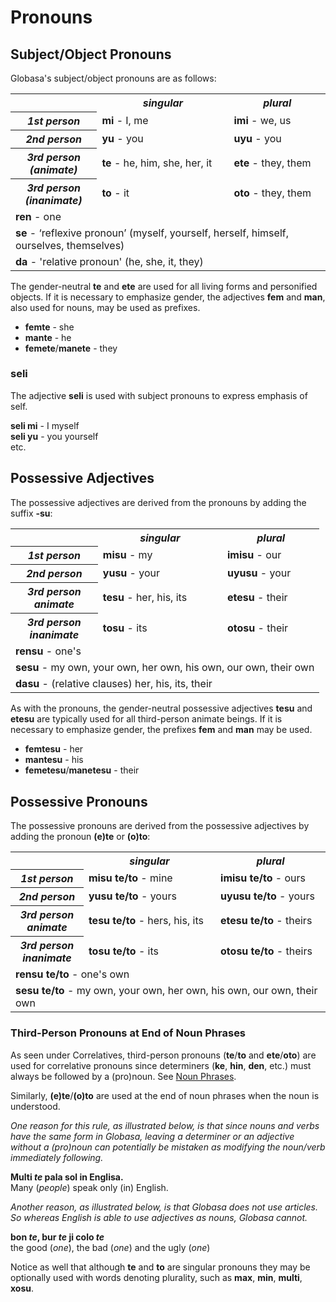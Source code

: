 <h1>Pronouns</h1>
<p>
</p>
<h2>Subject/Object Pronouns</h2>
<p>Globasa's subject/object pronouns are as follows:</p>
<table style="width:100%">
	<tbody>
		<tr>
			<td></td>
			<th><b><i>singular</i></b></th>
			<th><b><i>plural</i></b></th>
		</tr>
		<tr>
			<th><b><i>1st person</i></b></th>
			<td><b>mi</b> - I, me</td>
			<td><b>imi</b> - we, us</td>
		</tr>
		<tr>
			<th><b><i>2nd person</i></b></th>
			<td><b>yu</b> - you</td>
			<td><b>uyu</b> - you</td>
		</tr>
		<tr>
			<th><b><i>3rd person<br />(animate)</i></b></th>
			<td><b>te</b> - he, him, she, her, it</td>
			<td><b>ete</b> - they, them</td>
		</tr>
		<tr>
			<th><b><i>3rd person<br />(inanimate)</i></b></th>
			<td><b>to</b> - it</td>
			<td><b>oto</b> - they, them</td>
		</tr>
		<tr>
		</tr>
		<tr>
			<td colspan="3"><b>ren</b> - one</td>
		</tr>
		<tr>
			<td colspan="3"><b>se</b> - ‘reflexive pronoun’ (myself, yourself, herself, himself, ourselves, themselves)
			</td>
		</tr>
		<tr>
			<td colspan="3"><b>da</b> - 'relative pronoun' (he, she, it, they)</td>
		</tr>
	</tbody>
</table>
<p>The gender-neutral <strong>te</strong> and <strong>ete</strong> are used for all living forms and personified
	objects. If it is necessary to emphasize gender, the adjectives <strong>fem</strong> and <strong>man</strong>, also
	used for nouns, may be used as prefixes.</p>
<ul>
	<li><strong>femte</strong> - she</li>
	<li><strong>mante</strong> - he</li>
	<li><strong>femete</strong>/<strong>manete</strong> - they</li>
</ul>
<h3>seli</h3>
<p>The adjective <strong>seli</strong> is used with subject pronouns to express emphasis of self.</p>
<p><strong>seli mi</strong> - I myself<br />
	<strong>seli yu</strong> - you yourself<br /> etc.
</p>
<h2>Possessive Adjectives <span id="suyali_sifalexi"></span></h2>
<p>The possessive adjectives are derived from the pronouns by adding the suffix <strong>-su</strong>:</p>
<table style="width:100%">
	<tbody>
		<tr>
			<td></td>
			<th><b><i>singular</i></b></th>
			<th><b><i>plural</i></b></th>
		</tr>
		<tr>
			<th><b><i>1st person</i></b></th>
			<td><b>misu</b> - my</td>
			<td><b>imisu</b> - our</td>
		</tr>
		<tr>
			<th><b><i>2nd person</i></b></th>
			<td><b>yusu</b> - your</td>
			<td><b>uyusu</b> - your</td>
		</tr>
		<tr>
			<th><b><i>3rd person<br />animate</i></b></th>
			<td><b>tesu</b> - her, his, its</td>
			<td><b>etesu</b> - their</td>
		</tr>
		<tr>
			<th><b><i>3rd person<br />inanimate</i></b></th>
			<td><b>tosu</b> - its</td>
			<td><b>otosu</b> - their</td>
		</tr>
		<tr>
		</tr>
		<tr>
			<td colspan="3"><b>rensu</b> - one's</td>
		</tr>
		<tr>
			<td colspan="3"><b>sesu</b> - my own, your own, her own, his own, our own, their own </td>
		</tr>
		<tr>
			<td colspan="3"><b>dasu</b> - (relative clauses) her, his, its, their </td>
		</tr>
	</tbody>
</table>
<p>As with the pronouns, the gender-neutral possessive adjectives <strong>tesu</strong> and <strong>etesu</strong> are
	typically used for all third-person animate beings. If it is necessary to emphasize gender, the prefixes
	<strong>fem</strong> and <strong>man</strong> may be used.</p>
<ul>
	<li><strong>femtesu</strong> - her</li>
	<li><strong>mantesu</strong> - his</li>
	<li><strong>femetesu</strong>/<strong>manetesu</strong> - their</li>
</ul>
<h2>Possessive Pronouns</h2>
<p>The possessive pronouns are derived from the possessive adjectives by adding the pronoun <strong>(e)te</strong> or
	<strong>(o)to</strong>:</p>
<table style="width:100%">
	<tbody>
		<tr>
			<td></td>
			<th><b><i>singular</i></b></th>
			<th><b><i>plural</i></b></th>
		</tr>
		<tr>
			<th><b><i>1st person</i></b></th>
			<td><b>misu te/to</b> - mine</td>
			<td><b>imisu te/to</b> - ours</td>
		</tr>
		<tr>
			<th><b><i>2nd person</i></b></th>
			<td><b>yusu te/to</b> - yours</td>
			<td><b>uyusu te/to</b> - yours</td>
		</tr>
		<tr>
			<th><b><i>3rd person<br />animate</i></b></th>
			<td><b>tesu te/to</b> - hers, his, its</td>
			<td><b>etesu te/to</b> - theirs</td>
		</tr>
		<tr>
			<th><b><i>3rd person<br />inanimate</i></b></th>
			<td><b>tosu te/to</b> - its</td>
			<td><b>otosu te/to</b> - theirs</td>
		</tr>
		<tr>
		</tr>
		<tr>
			<td colspan="3"><b>rensu te/to</b> - one's own</td>
		</tr>
		<tr>
			<td colspan="3"><b>sesu te/to</b> - my own, your own, her own, his own, our own, their own </td>
		</tr>
	</tbody>
</table>
<h3>Third-Person Pronouns at End of Noun Phrases</h3>
<p>As seen under Correlatives, third-person pronouns (<strong>te</strong>/<strong>to</strong> and
	<strong>ete</strong>/<strong>oto</strong>) are used for correlative pronouns since determiners (<strong>ke</strong>,
	<strong>hin</strong>, <strong>den</strong>, etc.) must always be followed by a (pro)noun. See <a
		href="./jumlemonli-estrutur.html#pornamelexi_in_namelexili_jumlemon">Noun Phrases</a>.</p>
<p>Similarly, <strong>(e)te</strong>/<strong>(o)to</strong> are used at the end of noun phrases when the noun is
	understood. </p>
<p><em>One reason for this rule, as illustrated below, is that since nouns and verbs have the same form in Globasa,
		leaving a determiner or an adjective without a (pro)noun can potentially be mistaken as modifying the noun/verb
		immediately following.</em></p>
<p><strong>Multi <em>te</em> pala sol in Englisa.</strong><br /> Many (<em>people</em>) speak only (in) English.</p>
<p><em>Another reason, as illustrated below, is that Globasa does not use articles. So whereas English is able to use
		adjectives as nouns, Globasa cannot.</em></p>
<p><strong>bon <em>te</em>, bur <em>te</em> ji colo <em>te</em></strong><br /> the good (<em>one</em>), the bad
	(<em>one</em>) and the ugly (<em>one</em>)</p>
<p>Notice as well that although <strong>te</strong> and <strong>to</strong> are singular pronouns they may be optionally
	used with words denoting plurality, such as <strong>max</strong>, <strong>min</strong>, <strong>multi</strong>,
	<strong>xosu</strong>. </p>
<p></p>
